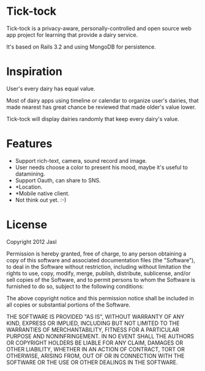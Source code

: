 Tick-tock
==========
Tick-tock is a privacy-aware, personally-controlled and open source web app project for learning that provide a dairy service.

It's based on Rails 3.2 and using MongoDB for persistence.

Inspiration
==========
User's every dairy has equal value.

Most of dairy apps using timeline or calendar to organize user's dairies, that made nearest has great chance be reviewed that made older's value lower.

Tick-tock will display dairies randomly that keep every dairy's value.

Features
==========
- Support rich-text, camera, sound record and image.
- User needs choose a color to present his mood, maybe it's useful to datamining.
- Support Oauth, can share to SNS.
- *Location.
- *Mobile native client.
- Not think out yet. :-)

License
==========
Copyright 2012 Jasl

Permission is hereby granted, free of charge, to any person obtaining
a copy of this software and associated documentation files (the
"Software"), to deal in the Software without restriction, including
without limitation the rights to use, copy, modify, merge, publish,
distribute, sublicense, and/or sell copies of the Software, and to
permit persons to whom the Software is furnished to do so, subject to
the following conditions:

The above copyright notice and this permission notice shall be
included in all copies or substantial portions of the Software.

THE SOFTWARE IS PROVIDED "AS IS", WITHOUT WARRANTY OF ANY KIND,
EXPRESS OR IMPLIED, INCLUDING BUT NOT LIMITED TO THE WARRANTIES OF
MERCHANTABILITY, FITNESS FOR A PARTICULAR PURPOSE AND
NONINFRINGEMENT. IN NO EVENT SHALL THE AUTHORS OR COPYRIGHT HOLDERS BE
LIABLE FOR ANY CLAIM, DAMAGES OR OTHER LIABILITY, WHETHER IN AN ACTION
OF CONTRACT, TORT OR OTHERWISE, ARISING FROM, OUT OF OR IN CONNECTION
WITH THE SOFTWARE OR THE USE OR OTHER DEALINGS IN THE SOFTWARE.

